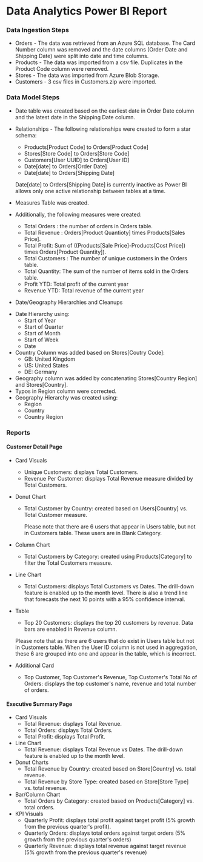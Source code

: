 # Data Analytics Power BI Report

### Data Ingestion Steps 

* Orders - The data was retrieved from an Azure SQL database. The Card Number column was removed and the date columns (Order Date and Shipping Date) were split into date and time columns. 
* Products - The data was imported from a csv file. Duplicates in the Product Code column were removed. 
* Stores - The data was imported from Azure Blob Storage.  
* Customers - 3 csv files in Customers.zip were imported. 

### Data Model Steps

* Date table was created based on the earliest date in Order Date column and the latest date in the Shipping Date column.
* Relationships - The following relationships were created to form a star schema: 
  - Products[Product Code] to Orders[Product Code]
  - Stores[Store Code] to Orders[Store Code]
  - Customers[User UUID] to Orders[User ID]
  - Date[date] to Orders[Order Date]
  - Date[date] to Orders[Shipping Date] 

  Date[date] to Orders[Shipping Date] is currently inactive as Power BI allows only one active relationship between tables at a time. 

* Measures Table was created. 
* Additionally, the following measures were created: 
  - Total Orders : the number of orders in Orders table.
  - Total Revenue : Orders[Product Quantioty] times Products[Sales Price].
  - Total Profit: Sum of ((Products[Sale Price]-Products[Cost Price]) times Orders[Product Quantity]).
  - Total Customers : The number of unique customers in the Orders table.
  - Total Quantity: The sum of the number of items sold in the Orders table. 
  - Profit YTD: Total profit of the current year
  - Revenue YTD: Total revenue of the current year 
*  Date/Geography Hierarchies and Cleanups 
  - Date Hierarchy using:
    - Start of Year
    - Start of Quarter
    - Start of Month
    - Start of Week
    - Date
  - Country Column was added based on Stores[Coutry Code]:
    - GB: United Kingdom
    - US: United States
    - DE: Germany
  - Geography column was added by concatenating Stores[Country Region] and Stores[Country].
  - Typos in Region column were corrected.
  - Geography Hierarchy was created using:
    - Region
    - Country
    - Country Region

### Reports 
#### Customer Detail Page 

* Card Visuals 
  - Unique Customers: displays Total Customers.
  - Revenue Per Customer: displays Total Revenue measure divided by Total Customers.
* Donut Chart
  - Total Customer by Country: created based on Users[Country] vs. Total Customer measure.

    Please note that there are 6 users that appear in Users table, but not in Customers table. These users are in Blank Category. 
* Column Chart 
  - Total Customers by Category:  created using Products[Category] to filter the Total Customers measure.
* Line Chart 
  -  Total Customers: displays Total Customers vs Dates. The drill-down feature is enabled up to the month level. There is also a trend line that forecasts the next 10 points with a 95% confidence interval.
* Table 
  - Top 20 Customers: displays the top 20 customers by revenue. Data bars are enabled in Revenue column. 

  Please note that as there are 6 users that do exist in Users table but not in Customers table. When the User ID column is not used in aggregation, these 6 are grouped into one and appear in the table, which is incorrect.  
* Additional Card  
  - Top Customer, Top Customer's Revenue, Top Customer's Total No of Orders:  displays the top customer's name, revenue and total number of orders.  

#### Executive Summary Page 

* Card Visuals 
  - Total Revenue: displays Total Revenue.
  - Total Orders: displays Total Orders.
  - Total Profit: displays Total Profit.
* Line Chart 
  -  Total Revenue: displays Total Revenue vs Dates. The drill-down feature is enabled up to the month level.
* Donut Charts
  - Total Revenue by Country: created based on Store[Country] vs. total revenue. 
  - Total Revenue by Store Type: created based on Store[Store Type] vs. total revenue.
* Bar/Column Chart 
  - Total Orders by Category:  created based on Products[Category] vs. total orders.
* KPI Visuals
  - Quarterly Profit: displays total profit against target profit (5% growth from the previous quarter's profit).
  - Quarterly Orders: displays total orders against target orders (5%  growth from the previous quarter's orders)
  - Quarterly Revenue: displays total revenue against target revenue (5% growth from the previous quarter's revenue)

